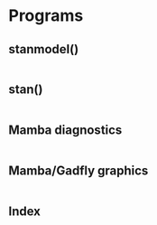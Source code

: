 # Programs

## stanmodel()

```@docs
```

## stan()

```@docs
```

## Mamba diagnostics

```@docs
```

## Mamba/Gadfly graphics

```@docs
```

## Index
```@index
```
